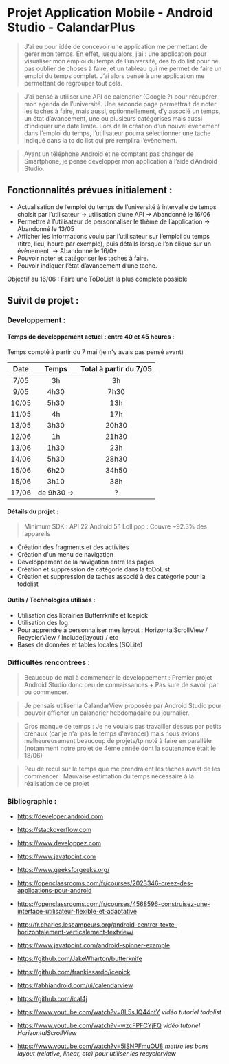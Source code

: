 # Projet Application Mobile - Android Studio - CalandarPlus

>J’ai eu pour idée de concevoir une application me permettant de gérer mon temps. En effet, jusqu’alors, j’ai : une application pour visualiser mon emploi du temps de l’université, des to do list pour ne pas oublier de choses à faire, et un tableau qui me permet de faire un emploi du temps complet. J’ai alors pensé à une application me permettant de regrouper tout cela.


>J’ai pensé à utiliser une API de calendrier (Google ?) pour récupérer mon agenda de l’université. Une seconde page permettrait de noter les taches à faire, mais aussi,  optionnellement, d’y associé un temps, un état d’avancement, une ou plusieurs catégorises mais aussi d’indiquer une date limite. Lors de la création d’un nouvel événement dans l’emploi du temps, l’utilisateur pourra sélectionner une tache indiqué dans la to do list qui pré remplira l’évènement.


>Ayant un téléphone Android et ne comptant pas changer de Smartphone, je pense développer mon application à l’aide d’Android Studio.

## Fonctionnalités prévues initialement :
- Actualisation de l’emploi du temps de l’université à intervalle de temps choisit par l’utilisateur -> utilisation d’une API -> Abandonné le 16/06
- Permettre à l’utilisateur de personnaliser le thème de l’application  -> Abandonné le 13/05
- Afficher les informations voulu par l’utilisateur sur l’emploi du temps (titre, lieu, heure par exemple), puis détails lorsque l’on clique sur un évènement. -> Abandonné le 16/0+
- Pouvoir noter et catégoriser les taches à faire.
- Pouvoir indiquer l’état d’avancement d’une tache.

Objectif au 16/06 : Faire une ToDoList la plus complete possible

## Suivit de projet :
### Developpement :

#### Temps de developpement actuel : entre 40 et 45 heures :

Temps compté à partir du 7 mai (je n'y avais pas pensé avant)


| Date |  Temps |  Total à partir du 7/05  |
|:-------------------:|:--------------------:|:---------------:|
| 7/05  | 3h  | 3h  |
| 9/05 |  4h30  | 7h30 |
| 10/05  | 5h30 |  13h |
| 11/05 | 4h  | 17h |
| 13/05 | 3h30  | 20h30 |
| 12/06|  1h  | 21h30  |
| 13/06|  1h30  | 23h |
| 14/06|  5h30  | 28h30 |
| 15/06 | 6h20 | 34h50 |
| 15/06 | 3h10 | 38h  |
| 17/06 | de 9h30 -> | ?  |



#### Détails du projet :
> Minimum SDK : API 22 Android 5.1 Lollipop : Couvre ~92.3% des appareils

- Création des fragments et des activités
- Création d'un menu de navigation
- Developpement de la navigation entre les pages
- Création et suppression de catégorie dans la toDoList
- Création et suppression de taches associé à des catégorie pour la todolist


#### Outils / Technologies utilisés :
- Utilisation des librairies Butterrknife et Icepick
- Utilisation des log
- Pour apprendre à personnaliser mes layout : HorizontalScrollView / RecyclerView / Include(layout) / etc
- Bases de données et tables locales (SQLite)

### Difficultés rencontrées :
> Beaucoup de mal à commencer le developpement : Premier projet Android Studio donc peu de connaissances + Pas sure de savoir par ou commencer.


> Je pensais utiliser la CalandarView proposée par Android Studio pour pouvoir afficher un calandrier hebdomadaire ou journalier.


> Gros manque de temps : Je ne voulais pas travailler dessus par petits crénaux (car je n'ai pas le temps d'avancer) mais nous avions malheureusement beaucoup de projets/tp noté à faire en parallèle (notamment notre projet de 4ème année dont la soutenance était le 18/06)


>Peu de recul sur le temps que me prendraient les tâches avant de les commencer : Mauvaise estimation du temps nécéssaire à la réalisation de ce projet

### Bibliographie :

- https://developer.android.com
- https://stackoverflow.com
- https://www.developpez.com
- https://www.javatpoint.com
- https://www.geeksforgeeks.org/

- https://openclassrooms.com/fr/courses/2023346-creez-des-applications-pour-android
- https://openclassrooms.com/fr/courses/4568596-construisez-une-interface-utilisateur-flexible-et-adaptative

- http://fr.charles.lescampeurs.org/android-centrer-texte-horizontalement-verticalement-textview/
- https://www.javatpoint.com/android-spinner-example

- https://github.com/JakeWharton/butterknife
- https://github.com/frankiesardo/icepick
- https://abhiandroid.com/ui/calendarview
- https://github.com/ical4j

- https://www.youtube.com/watch?v=8L5sJQ44ntY *vidéo tutoriel todolist*
- https://www.youtube.com/watch?v=wzcFPFCYjFQ *vidéo tutoriel HorizontalScrollView*
- https://www.youtube.com/watch?v=5ISNPFmuOU8 *mettre les bons layout (relative, linear, etc) pour utiliser les recyclerview*
